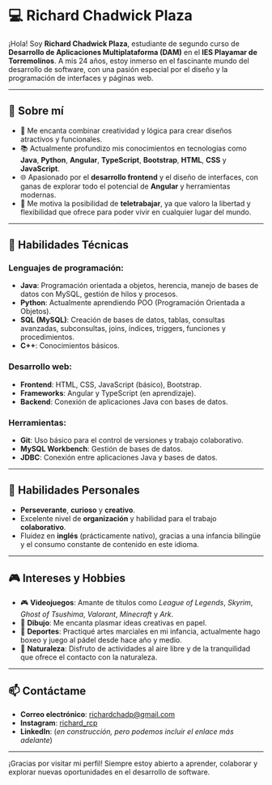 # 💻 Richard Chadwick Plaza

¡Hola! Soy **Richard Chadwick Plaza**, estudiante de segundo curso de **Desarrollo de Aplicaciones Multiplataforma (DAM)** en el **IES Playamar de Torremolinos**. A mis 24 años, estoy inmerso en el fascinante mundo del desarrollo de software, con una pasión especial por el diseño y la programación de interfaces y páginas web.

---

## 🚀 Sobre mí

- 🎨 Me encanta combinar creatividad y lógica para crear diseños atractivos y funcionales.
- 📚 Actualmente profundizo mis conocimientos en tecnologías como **Java**, **Python**, **Angular**, **TypeScript**, **Bootstrap**, **HTML**, **CSS** y **JavaScript**.
- 🌐 Apasionado por el **desarrollo frontend** y el diseño de interfaces, con ganas de explorar todo el potencial de **Angular** y herramientas modernas.
- 🏡 Me motiva la posibilidad de **teletrabajar**, ya que valoro la libertad y flexibilidad que ofrece para poder vivir en cualquier lugar del mundo.

---

## 📘 Habilidades Técnicas

### Lenguajes de programación:
- **Java**: Programación orientada a objetos, herencia, manejo de bases de datos con MySQL, gestión de hilos y procesos.
- **Python**: Actualmente aprendiendo POO (Programación Orientada a Objetos).
- **SQL (MySQL)**: Creación de bases de datos, tablas, consultas avanzadas, subconsultas, joins, índices, triggers, funciones y procedimientos.
- **C++**: Conocimientos básicos.

### Desarrollo web:
- **Frontend**: HTML, CSS, JavaScript (básico), Bootstrap.
- **Frameworks**: Angular y TypeScript (en aprendizaje).
- **Backend**: Conexión de aplicaciones Java con bases de datos.

### Herramientas:
- **Git**: Uso básico para el control de versiones y trabajo colaborativo.
- **MySQL Workbench**: Gestión de bases de datos.
- **JDBC**: Conexión entre aplicaciones Java y bases de datos.

---

## 🌟 Habilidades Personales

- **Perseverante**, **curioso** y **creativo**.
- Excelente nivel de **organización** y habilidad para el trabajo **colaborativo**.
- Fluidez en **inglés** (prácticamente nativo), gracias a una infancia bilingüe y el consumo constante de contenido en este idioma.

---

## 🎮 Intereses y Hobbies

- 🎮 **Videojuegos**: Amante de títulos como *League of Legends*, *Skyrim*, *Ghost of Tsushima*, *Valorant*, *Minecraft* y *Ark*.
- 🎨 **Dibujo**: Me encanta plasmar ideas creativas en papel.
- 🥊 **Deportes**: Practiqué artes marciales en mi infancia, actualmente hago boxeo y juego al pádel desde hace año y medio.
- 🌿 **Naturaleza**: Disfruto de actividades al aire libre y de la tranquilidad que ofrece el contacto con la naturaleza.

---

## 📫 Contáctame

- **Correo electrónico**: [richardchadp@gmail.com](mailto:richardchadp@gmail.com)
- **Instagram**: [richard_rcp](https://www.instagram.com/richard_rcp/)
- **LinkedIn**: (*en construcción, pero podemos incluir el enlace más adelante*)

---

¡Gracias por visitar mi perfil! Siempre estoy abierto a aprender, colaborar y explorar nuevas oportunidades en el desarrollo de software.
